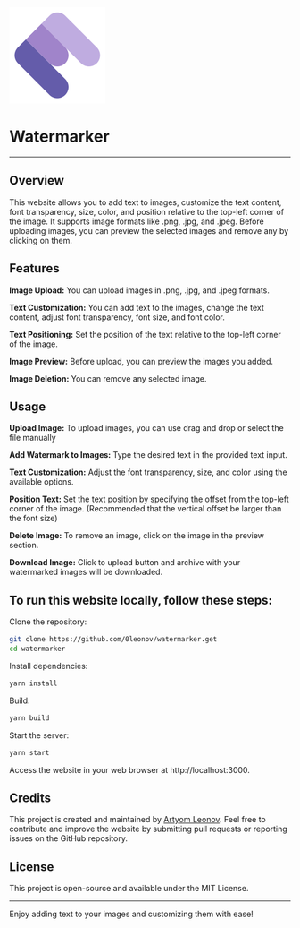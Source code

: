 ![](/public/images/logo.svg)

# Watermarker

---

## Overview

This website allows you to add text to images, customize the text content, font transparency, size, color, and position relative to the top-left corner of the image.
It supports image formats like .png, .jpg, and .jpeg.
Before uploading images, you can preview the selected images and remove any by clicking on them.

## Features

**Image Upload:**
You can upload images in .png, .jpg, and .jpeg formats.

**Text Customization:**
You can add text to the images, change the text content, adjust font transparency, font size, and font color.

**Text Positioning:**
Set the position of the text relative to the top-left corner of the image.

**Image Preview:**
Before upload, you can preview the images you added.

**Image Deletion:**
You can remove any selected image.

## Usage

**Upload Image:**
To upload images, you can use drag and drop or select the file manually

**Add Watermark to Images:**
Type the desired text in the provided text input.

**Text Customization:**
Adjust the font transparency, size, and color using the available options.

**Position Text:**
Set the text position by specifying the offset from the top-left corner of the image.
(Recommended that the vertical offset be larger than the font size)

**Delete Image:**
To remove an image, click on the image in the preview section.

**Download Image:**
Click to upload button and archive with your watermarked images will be downloaded.

## To run this website locally, follow these steps:

Clone the repository:

```bash
git clone https://github.com/0leonov/watermarker.get
cd watermarker
```

Install dependencies:

```bash
yarn install
```

Build:

```bash
yarn build
```

Start the server:

```bash
yarn start
```

Access the website in your web browser at http://localhost:3000.

## Credits

This project is created and maintained by [Artyom Leonov](https://github.com/0leonov/). Feel free to contribute and improve the website by submitting pull requests or reporting issues on the GitHub repository.

## License

This project is open-source and available under the MIT License.

---

Enjoy adding text to your images and customizing them with ease!
